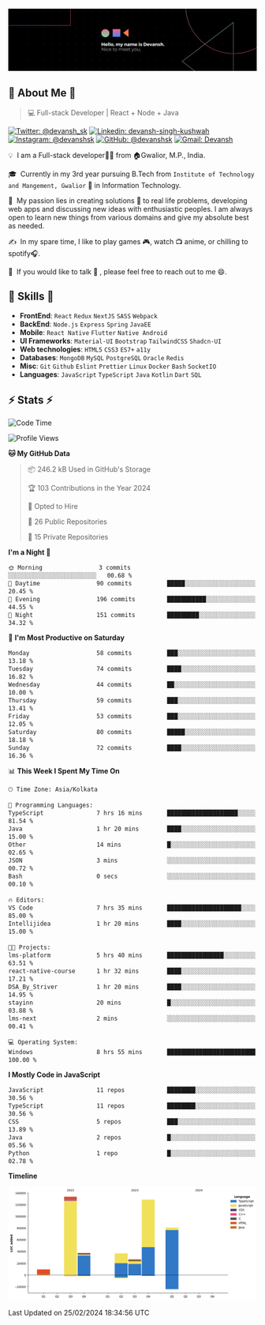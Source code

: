 ![Banner](./Devansh%20Singh%20Banner.png)

## 👋 About Me 👋

> 💻 Full-stack Developer | React + Node + Java

[![Twitter: @devansh_sk](https://img.shields.io/twitter/follow/devansh_sk?style=social)](https://twitter.com/devansh_sk)
[![Linkedin: devansh-singh-kushwah](https://img.shields.io/badge/-Devansh%20Singh%20Kushwah-blue?style=flat-square&logo=Linkedin&logoColor=white&link=https://www.linkedin.com/in/devanshsk/)](https://www.linkedin.com/in/devanshsk/)
[![Instagram: @devanshsk](https://img.shields.io/badge/-devanshsk-E4405F?style=flat-square&logo=instagram&logoColor=white)](https://instagram.com/devanshsk)
[![GitHub: @devanshsk](https://img.shields.io/github/followers/devanshsk?label=follow&style=social)](https://github.com/devanshsk)
[![Gmail: Devansh](https://img.shields.io/badge/Gmail-D14836?style=flat-square&logo=gmail&logoColor=white)](mailto:work.devanshsk@gmail.com)

💡 &nbsp;I am a Full-stack developer🧑‍💻 from 🏠Gwalior, M.P., India.

🎓 &nbsp;Currently in my 3rd year pursuing B.Tech from `Institute of Technology and Mangement, Gwalior` 🏫 in Information Technology.

🌱 &nbsp;My passion lies in creating solutions 🚩 to real life problems, developing web apps and discussing new ideas with enthusiastic peoples.
I am always open to learn new things from various domains and give my absolute best as needed.

✍️ &nbsp;In my spare time, I like to play games 🎮, watch 📺 anime, or chilling to spotify🎧.

💬 &nbsp;If you would like to talk 👋 , please feel free to reach out to me 😄.

##  🎉 Skills  🎉
- **FrontEnd**: `React` `Redux` `NextJS` `SASS` `Webpack`
- **BackEnd**: `Node.js` `Express` `Spring` `JavaEE`
- **Mobile**: `React Native` `Flutter` `Native Android`
- **UI Frameworks**: `Material-UI` `Bootstrap` `TailwindCSS` `Shadcn-UI`
- **Web technologies**: `HTML5` `CSS3` `ES7+` `a11y`
- **Databases**: `MongoDB` `MySQL` `PostgreSQL` `Oracle` `Redis`
- **Misc**: `Git` `Github` `Eslint` `Prettier` `Linux` `Docker` `Bash` `SocketIO`
- **Languages**: `JavaScript` `TypeScript` `Java` `Kotlin` `Dart` `SQL`

## ⚡ Stats ⚡
<!--START_SECTION:waka-->
![Code Time](http://img.shields.io/badge/Code%20Time-95%20hrs%2019%20mins-blue)

![Profile Views](http://img.shields.io/badge/Profile%20Views-0-blue)

**🐱 My GitHub Data** 

> 📦 246.2 kB Used in GitHub's Storage 
 > 
> 🏆 103 Contributions in the Year 2024
 > 
> 💼 Opted to Hire
 > 
> 📜 26 Public Repositories 
 > 
> 🔑 15 Private Repositories 
 > 
**I'm a Night 🦉** 

```text
🌞 Morning                3 commits           ░░░░░░░░░░░░░░░░░░░░░░░░░   00.68 % 
🌆 Daytime                90 commits          █████░░░░░░░░░░░░░░░░░░░░   20.45 % 
🌃 Evening                196 commits         ███████████░░░░░░░░░░░░░░   44.55 % 
🌙 Night                  151 commits         █████████░░░░░░░░░░░░░░░░   34.32 % 
```
📅 **I'm Most Productive on Saturday** 

```text
Monday                   58 commits          ███░░░░░░░░░░░░░░░░░░░░░░   13.18 % 
Tuesday                  74 commits          ████░░░░░░░░░░░░░░░░░░░░░   16.82 % 
Wednesday                44 commits          ██░░░░░░░░░░░░░░░░░░░░░░░   10.00 % 
Thursday                 59 commits          ███░░░░░░░░░░░░░░░░░░░░░░   13.41 % 
Friday                   53 commits          ███░░░░░░░░░░░░░░░░░░░░░░   12.05 % 
Saturday                 80 commits          █████░░░░░░░░░░░░░░░░░░░░   18.18 % 
Sunday                   72 commits          ████░░░░░░░░░░░░░░░░░░░░░   16.36 % 
```


📊 **This Week I Spent My Time On** 

```text
🕑︎ Time Zone: Asia/Kolkata

💬 Programming Languages: 
TypeScript               7 hrs 16 mins       ████████████████████░░░░░   81.54 % 
Java                     1 hr 20 mins        ████░░░░░░░░░░░░░░░░░░░░░   15.00 % 
Other                    14 mins             █░░░░░░░░░░░░░░░░░░░░░░░░   02.65 % 
JSON                     3 mins              ░░░░░░░░░░░░░░░░░░░░░░░░░   00.72 % 
Bash                     0 secs              ░░░░░░░░░░░░░░░░░░░░░░░░░   00.10 % 

🔥 Editors: 
VS Code                  7 hrs 35 mins       █████████████████████░░░░   85.00 % 
Intellijidea             1 hr 20 mins        ████░░░░░░░░░░░░░░░░░░░░░   15.00 % 

🐱‍💻 Projects: 
lms-platform             5 hrs 40 mins       ████████████████░░░░░░░░░   63.51 % 
react-native-course      1 hr 32 mins        ████░░░░░░░░░░░░░░░░░░░░░   17.21 % 
DSA_By_Striver           1 hr 20 mins        ████░░░░░░░░░░░░░░░░░░░░░   14.95 % 
stayinn                  20 mins             █░░░░░░░░░░░░░░░░░░░░░░░░   03.88 % 
lms-next                 2 mins              ░░░░░░░░░░░░░░░░░░░░░░░░░   00.41 % 

💻 Operating System: 
Windows                  8 hrs 55 mins       █████████████████████████   100.00 % 
```

**I Mostly Code in JavaScript** 

```text
JavaScript               11 repos            ████████░░░░░░░░░░░░░░░░░   30.56 % 
TypeScript               11 repos            ████████░░░░░░░░░░░░░░░░░   30.56 % 
CSS                      5 repos             ███░░░░░░░░░░░░░░░░░░░░░░   13.89 % 
Java                     2 repos             █░░░░░░░░░░░░░░░░░░░░░░░░   05.56 % 
Python                   1 repo              █░░░░░░░░░░░░░░░░░░░░░░░░   02.78 % 
```



**Timeline**

![Lines of Code chart](https://raw.githubusercontent.com/DevanshSK/DevanshSK/main/assets/bar_graph.png)


 Last Updated on 25/02/2024 18:34:56 UTC
<!--END_SECTION:waka-->
